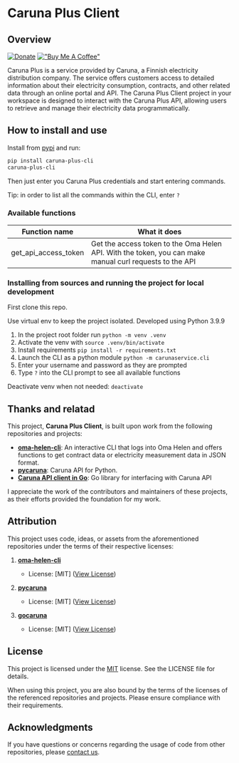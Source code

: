 # Caruna Plus Client

## Overview

[![Donate](https://img.shields.io/badge/Donate-PayPal-green.svg)](https://www.paypal.com/donate/?hosted_button_id=92TWRV5CY5NG6)
[!["Buy Me A Coffee"](https://www.buymeacoffee.com/assets/img/custom_images/orange_img.png)](https://www.buymeacoffee.com/TimotheosOfLifeHill)

Caruna Plus is a service provided by Caruna, a Finnish electricity distribution company. The service offers customers access to detailed information about their electricity consumption, contracts, and other related data through an online portal and API. The Caruna Plus Client project in your workspace is designed to interact with the Caruna Plus API, allowing users to retrieve and manage their electricity data programmatically.

## How to install and use

Install from [pypi](https://pypi.org/project/caruna-plus-cli/) and run: 
```sh
pip install caruna-plus-cli
caruna-plus-cli
```

Then just enter you Caruna Plus credentials and start entering commands.

Tip: in order to list all the commands within the CLI, enter `?`

### Available functions

| Function name                 | What it does |
|-------------------------------|--------------|
| get_api_access_token          | Get the access token to the Oma Helen API. With the token, you can make manual curl requests to the API |

### Installing from sources and running the project for local development

First clone this repo.

Use virtual env to keep the project isolated. Developed using Python 3.9.9

1. In the project root folder run `python -m venv .venv`
2. Activate the venv with `source .venv/bin/activate`
3. Install requirements `pip install -r requirements.txt`
4. Launch the CLI as a python module `python -m carunaservice.cli`
5. Enter your username and password as they are prompted
6. Type `?` into the CLI prompt to see all available functions

Deactivate venv when not needed: `deactivate`

## Thanks and relatad

This project, **Caruna Plus Client**, is built upon work from the following repositories and projects:

- **[oma-helen-cli](https://github.com/carohauta/oma-helen-cli)**: An interactive CLI that logs into Oma Helen and offers functions to get contract data or electricity measurement data in JSON format.
- **[pycaruna](https://github.com/kimmolinna/pycaruna)**: Caruna API for Python.
- **[Caruna API client in Go](https://github.com/braincow/gocaruna)**: Go library for interfacing with Caruna API

I appreciate the work of the contributors and maintainers of these projects, as their efforts provided the foundation for my work.

## Attribution

This project uses code, ideas, or assets from the aforementioned repositories under the terms of their respective licenses:

1. **[oma-helen-cli](https://github.com/carohauta/oma-helen-cli)**
   - License: [MIT] ([View License](https://github.com/carohauta/oma-helen-cli?tab=MIT-1-ov-file))

2. **[pycaruna](https://github.com/kimmolinna/pycaruna)**
   - License: [MIT] ([View License](https://github.com/kimmolinna/pycaruna?tab=MIT-1-ov-file))

3. **[gocaruna](https://github.com/braincow/gocaruna)**
   - License: [MIT] ([View License](https://github.com/braincow/gocaruna?tab=MIT-1-ov-file))
  
## License

This project is licensed under the [MIT](./LICENSE) license. See the LICENSE file for details.

When using this project, you are also bound by the terms of the licenses of the referenced repositories and projects. Please ensure compliance with their requirements.

## Acknowledgments

 If you have questions or concerns regarding the usage of code from other repositories, please [contact us](mailto:your-email@example.com).
